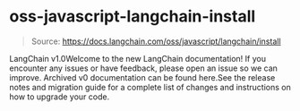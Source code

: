 # oss-javascript-langchain-install

> Source: https://docs.langchain.com/oss/javascript/langchain/install

LangChain v1.0Welcome to the new LangChain documentation! If you encounter any issues or have feedback, please open an issue so we can improve. Archived v0 documentation can be found here.See the release notes and migration guide for a complete list of changes and instructions on how to upgrade your code.